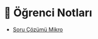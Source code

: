 # 📕 Öğrenci Notları

<!--YPackage.YGitbookIntegration-tarafından-otomatik-oluşturulmuştur-->

- [Soru Çözümü Mikro](Soru%20%C3%87%C3%B6z%C3%BCm%C3%BC%20Mikro.pdf)

<!--YPackage.YGitbookIntegration-tarafından-otomatik-oluşturulmuştur-->

